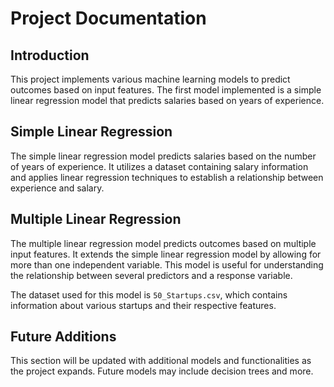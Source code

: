 # Project Documentation

## Introduction
This project implements various machine learning models to predict outcomes based on input features. The first model implemented is a simple linear regression model that predicts salaries based on years of experience.

## Simple Linear Regression
The simple linear regression model predicts salaries based on the number of years of experience. It utilizes a dataset containing salary information and applies linear regression techniques to establish a relationship between experience and salary.

## Multiple Linear Regression
The multiple linear regression model predicts outcomes based on multiple input features. It extends the simple linear regression model by allowing for more than one independent variable. This model is useful for understanding the relationship between several predictors and a response variable.

The dataset used for this model is `50_Startups.csv`, which contains information about various startups and their respective features.

## Future Additions
This section will be updated with additional models and functionalities as the project expands. Future models may include decision trees and more.
